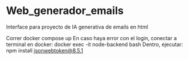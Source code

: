 # Web_generador_emails
Interface para proyecto de IA generativa de emails en html

Correr docker compose up
En caso haya error con el login, conectar a terminal en docker:
docker exec -it node-backend bash
Dentro, ejecutar:
npm install jsonwebtoken@8.5.1
